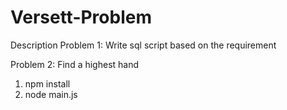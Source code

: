 # Versett-Problem

Description
Problem 1: Write sql script based on the requirement

Problem 2: Find a highest hand

1. npm install
2. node main.js
